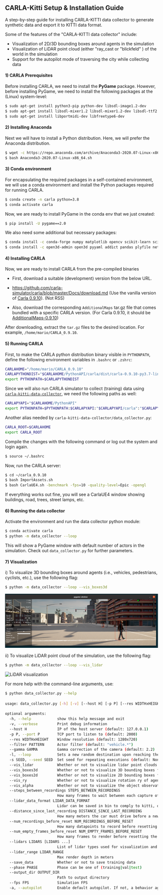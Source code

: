 ## CARLA-Kitti Setup & Installation Guide

A step-by-step guide for installing CARLA-KITTI data collector to generate synthetic data and export it to KITTI data format.

Some of the features of the "CARLA-KITTI data collector" include:

- Visualization of 2D/3D bounding boxes around agents in the simulation
- Visualization of LiDAR point cloud (either "ray_cast or "blickfeld" ) of the world in the simulation
- Support for the autopilot mode of traversing the city while collecting data



#### 1) CARLA Prerequisites 

Before installing CARLA, we need to install the **PyGame** package.
However, before installing PyGame, we need to install the following packages at the (Linux) system-level:

```bash
$ sudo apt-get install python3-pip python-dev libsdl-image1.2-dev
$ sudo apt-get install libsdl-mixer1.2 libsdl-mixer1.2-dev libsdl-ttf2.0 libsdl-ttf2.0-dev
$ sudo apt-get install libportmidi-dev libfreetype6-dev
```



#### 2) Installing Anaconda

Next we will have to install a Python distribution. Here, we will prefer the Anaconda distribution. 

```bash
$ wget -c https://repo.anaconda.com/archive/Anaconda3-2020.07-Linux-x86_64.sh
$ bash Anaconda3-2020.07-Linux-x86_64.sh
```



#### 3) Conda environment

For encapsulating the required packages in a self-contained environment, we will use a conda environment and install the Python packages required for running CARLA.

```bash
$ conda create -n carla python=3.8
$ conda activate carla
```

Now, we are ready to install PyGame in the conda env that we just created:

```bash
$ pip install -U pygame==2.0
```

We also need some additional but necessary packages:

```bash
$ conda install -c conda-forge numpy matplotlib opencv scikit-learn scipy
$ conda install -c open3d-admin open3d pyyaml addict pandas plyfile networkx
```



#### 4) Installing CARLA

Now, we are ready to install CARLA from the pre-compiled binaries

- First, download a suitable (development) version from the below URL. 
- https://github.com/carla-simulator/carla/blob/master/Docs/download.md
  (Use the vanilla version of [Carla 0.9.10](https://carla-releases.s3.eu-west-3.amazonaws.com/Linux/CARLA_0.9.10.tar.gz)).  (Not RSS)

- Also, download the corresponding `AdditionalMaps` tar.gz file that comes bundled with a specific CARLA version.
  (For Carla 0.9.10, it should be [AdditionalMaps-0.9.10](https://carla-releases.s3.eu-west-3.amazonaws.com/Linux/AdditionalMaps_0.9.10.tar.gz))

After downloading, extract the `tar.gz` files to the desired location. For example, `/home/mario/CARLA_0.9.10`.

#### 5) Running CARLA

First, to make the CARLA python distribution binary visible in `PYTHONPATH`, define the following environment variables in `.bashrc` or `.zshrc`:

```bash
CARLAHOME="/home/mario/CARLA_0.9.10"
CARLAPYTHONDIST="$CARLAHOME/PythonAPI/carla/dist/carla-0.9.10-py3.7-linux-x86_64.egg"
export PYTHONPATH=$CARLAPYTHONDIST
```


Since we will also run CARLA simulator to collect (training) data using [`carla-kitti-data-collector`](https://iceland.sb.dfki.de/bitbucket/users/farzad.nozarian/repos/carla-kitti-data-collector/browse), we need the following paths as well:

```bash
CARLAPYAPI="$CARLAHOME/PythonAPI"
export PYTHONPATH=$PYTHONPATH:$CARLAPYAPI:"$CARLAPYAPI/carla":"$CARLAPYAPI/carla/agents":"$CARLAPYAPI/examples"
```


Another alias needed by `carla-kitti-data-collector/data_collector.py`:

```bash
CARLA_ROOT=$CARLAHOME
export CARLA_ROOT
```

Compile the changes with the following command or log out the system and login again.

```bash
$ source ~/.bashrc
```

Now, run the CARLA server:

```bash
$ cd ~/carla_0.9.10
$ bash ImportAssets.sh
$ bash CarlaUE4.sh -benchmark -fps=10 -quality-level=Epic -opengl
```

If everything works out fine, you will see a CarlaUE4 window showing buildings, road, trees, street lamps, etc.

#### 6) Running the data collector

Activate the environment and run the data collector python module:

```bash
$ conda activate carla
$ python -m data_collector --loop
```

This will show a PyGame window with default number of actors in the simulation. Check out `data_collector.py` for further parameters.

#### 7) Visualization

i) To visualize 3D bounding boxes around agents (i.e., vehicles, pedestrians, cyclists, etc.), use the following flag:

```bash
$ python -m data_collector --loop --vis_boxes3d
```

![3D Bounding Box Visualization](assets/pedestrian-walk.png)



ii) To visualize LiDAR point cloud of the simulation, use the following flag:

```bash
$ python -m data_collector --loop --vis_lidar
```

![LiDAR visualization](assets/lidar-pedestrians-movement-peek.gif)



For more help with the command-line arguments, use:

```bash
$ python data_collector.py --help

usage: data_collector.py [-h] [-v] [--host H] [-p P] [--res WIDTHxHEIGHT] [--filter PATTERN] [--gamma GAMMA] [-l] [-s SEED] [--vis_lidar] [--vis_boxes3d] [--vis_boxes2d] [--vis_ry] [--vis_alpha][--steps_between_recordings STEPS_BETWEEN_RECORDINGS] [--lidar_data_format LIDAR_DATA_FORMAT] [--distance_since_last_recording DISTANCE_SINCE_LAST_RECORDING][--num_recordings_before_reset NUM_RECORDINGS_BEFORE_RESET] [--num_empty_frames_before_reset NUM_EMPTY_FRAMES_BEFORE_RESET] [--lidars LIDARS [LIDARS ...]][--lidar_range LIDAR_RANGE] [--save_data] [--phase PHASE] [--output_dir OUTPUT_DIR] [--fps FPS] [-a]

optional arguments:
  -h, --help            show this help message and exit
  -v, --verbose         Print debug information
  --host H              IP of the host server (default: 127.0.0.1)
  -p P, --port P        TCP port to listen to (default: 2000)
  --res WIDTHxHEIGHT    Window resolution (default: 1280x720)
  --filter PATTERN      Actor filter (default: "vehicle.*")
  --gamma GAMMA         Gamma correction of the camera (default: 2.2)
  -l, --loop            Sets a new random destination upon reaching the previous one (default: False)
  -s SEED, --seed SEED  Set seed for repeating executions (default: None)
  --vis_lidar           Whether or not to visualize lidar point clouds.
  --vis_boxes3d         Whether or not to visualize 3D bounding boxes for agents.
  --vis_boxes2d         Whether or not to visualize 2D bounding boxes for agents.
  --vis_ry              Whether or not to visualize rotation ry of agents around Y-axis.
  --vis_alpha           Whether or not to visualize the object observation angle (alpha) of the vehicle with camera.
  --steps_between_recordings STEPS_BETWEEN_RECORDINGS
                        How many frames to wait between each capture of screen, bounding boxes and lidar.
  --lidar_data_format LIDAR_DATA_FORMAT
                        Lidar can be saved in bin to comply to kitti, or the standard .ply format
  --distance_since_last_recording DISTANCE_SINCE_LAST_RECORDING
                        How many meters the car must drive before a new capture is triggered.
  --num_recordings_before_reset NUM_RECORDINGS_BEFORE_RESET
                        How many datapoints to record before resetting the scene.
  --num_empty_frames_before_reset NUM_EMPTY_FRAMES_BEFORE_RESET
                        How many frames to render before resetting the environment. For example, the agent may be stuck
  --lidars LIDARS [LIDARS ...]
                        List of lidar types used for visualization and data collection.Available options are "ray_cast" and "blickfeld"
  --lidar_range LIDAR_RANGE
                        Max render depth in meters
  --save_data           Whether or not to save training data
  --phase PHASE         Phase can be one of (training|val|test)
  --output_dir OUTPUT_DIR
                        Path to output directory
  --fps FPS             Simulation FPS
  -a, --autopilot       Enable default autopilot. If not, a behavior agent will be used

```

